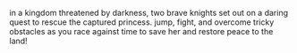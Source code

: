 in a kingdom threatened by darkness, two brave knights set out on a daring quest to rescue the captured princess. jump, fight, and overcome tricky obstacles as you race against time to save her and restore peace to the land!
